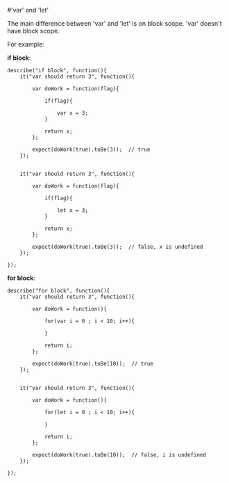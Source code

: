 #'var' and 'let'

The main difference between 'var' and 'let' is on block scope.
'var' doesn't have block scope.

For example: 

**if block**: 
```
describe("if block", function(){
	it("var should return 3", function(){
		
		var doWork = function(flag){
			
			if(flag){
			
				var x = 3;
			}
			
			return x;
		};
		
		expect(doWork(true).toBe(3));  // true
	});
	

	it("var should return 3", function(){
		
		var doWork = function(flag){
			
			if(flag){
			
				let x = 3;
			}
			
			return x;
		};
		
		expect(doWork(true).toBe(3));  // false, x is undefined
	});	

});
```

**for block**:
```
describe("for block", function(){
	it("var should return 3", function(){
		
		var doWork = function(){
			
			for(var i = 0 ; i < 10; i++){
				
			}
			
			return i;
		};
		
		expect(doWork(true).toBe(10));  // true
	});
	

	it("var should return 3", function(){
		
		var doWork = function(){

			for(let i = 0 ; i < 10; i++){
				
			}
			
			return i;
		};
		
		expect(doWork(true).toBe(10));  // false, i is undefined
	});	

});
```